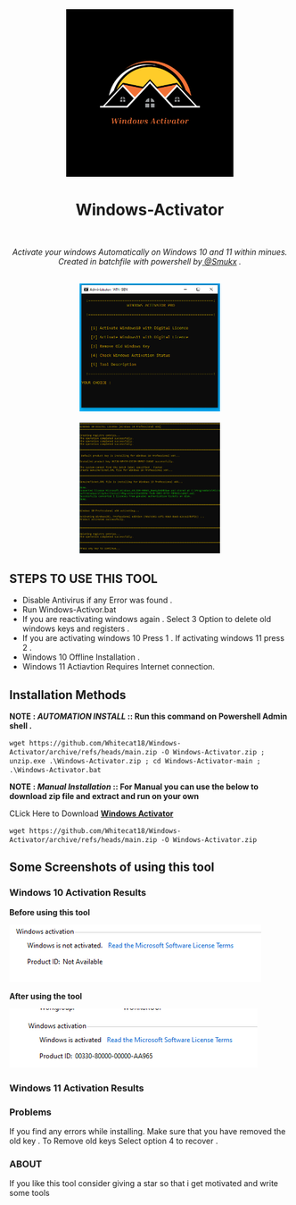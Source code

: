 <div align="center">
  <img width="300px" src="image/windows-activator-logo.png" />
  <h1>Windows-Activator</h1>
  <br>
  <p><i> Activate your windows Automatically on Windows 10 and 11 within minues. 
  <br>
    Created in batchfile with powershell by<a href="https://twitter.com/Smukx07"> @Smukx</a> .</i></p>
  <br/>
  <img src="image/main.PNG" width=50%/><br><br>
  <img src="image/windows10activation.PNG" width=50%/>
  
  <b><i></i></b>
</div>

## STEPS TO USE THIS TOOL

* Disable Antivirus if any Error was found .
* Run Windows-Activor.bat
* If you are reactivating windows again . Select 3 Option to delete old windows keys and registers .
* If you are activating windows 10 Press 1 . If activating windows 11 press 2 .
* Windows 10 Offline Installation .
* Windows 11 Actiavtion Requires Internet connection.


## Installation Methods

**NOTE : *AUTOMATION INSTALL* :: Run this command on Powershell Admin shell .** 

```
wget https://github.com/Whitecat18/Windows-Activator/archive/refs/heads/main.zip -O Windows-Activator.zip ; unzip.exe .\Windows-Activator.zip ; cd Windows-Activator-main ; .\Windows-Activator.bat
```

**NOTE : *Manual Installation* :: For Manual you can use the below to download zip file and extract and run on your own** 

CLick Here to Download <b> <a href="https://github.com/Whitecat18/Windows-Activator/archive/refs/heads/main.zip -O Windows-Activator.zip" > Windows Activator </a> </b><br>

```
wget https://github.com/Whitecat18/Windows-Activator/archive/refs/heads/main.zip -O Windows-Activator.zip
```


## Some Screenshots of using this tool

### Windows 10 Activation Results

**Before using this tool**

<img src="image/windows10.PNG"/> 

**After using the tool**

<img src="image/win10activationproof2.PNG" />

### Windows 11 Activation Results


### Problems 

If you find any errors while installing. Make sure that you have removed the old key .
To Remove old keys Select option 4 to recover .

### ABOUT

If you like this tool consider giving a star so that i get motivated and write some tools

